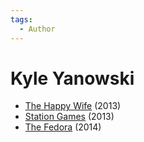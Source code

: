 ```yaml
---
tags:
  - Author
---
```


# Kyle Yanowski

- [The Happy Wife](./thehappylife.md) (2013)
- [Station Games](./stationgames.md) (2013)
- [The Fedora](./thefedora.md) (2014)